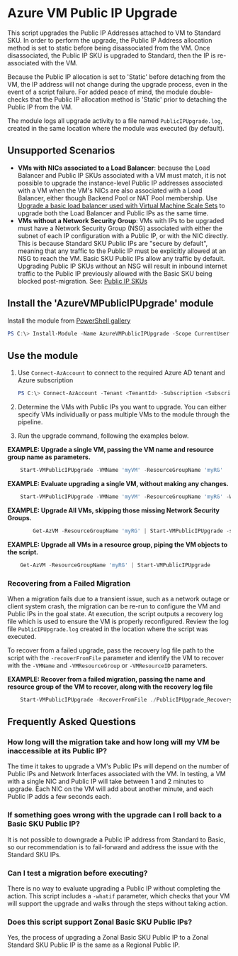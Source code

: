 # Azure VM Public IP Upgrade

This script upgrades the Public IP Addresses attached to VM to Standard SKU. In order to perform the upgrade, the Public IP Address
allocation method is set to static before being disassociated from the VM. Once disassociated, the Public IP SKU is upgraded to Standard,
then the IP is re-associated with the VM.

Because the Public IP allocation is set to 'Static' before detaching from the VM, the IP address will not change during the upgrade process,
even in the event of a script failure. For added peace of mind, the module double-checks that the Public IP allocation method is 'Static' 
prior to detaching the Public IP from the VM. 

The module logs all upgrade activity to a file named `PublicIPUpgrade.log`, created in the same location where the module was executed (by default). 

## Unsupported Scenarios

- **VMs with NICs associated to a Load Balancer**: because the Load Balancer and Public IP SKUs associated with a VM must match, it is not possible to upgrade the instance-level Public IP addresses associated with a VM when the VM's NICs are also associated with a Load Balancer, either though Backend Pool or NAT Pool membership. Use [Upgrade a basic load balancer used with Virtual Machine Scale Sets](../AzureBasicLoadBalancerUpgrade/README.md) to upgrade both the Load Balancer and Public IPs as the same time.
- **VMs without a Network Security Group**: VMs with IPs to be upgraded must have a Network Security Group (NSG) associated with either the subnet of each IP configuration with a Public IP, or with the NIC directly. This is because Standard SKU Public IPs are "secure by default", meaning that any traffic to the Public IP must be explicitly allowed at an NSG to reach the VM. Basic SKU Public IPs allow any traffic by default. Upgrading Public IP SKUs without an NSG will result in inbound internet traffic to the Public IP previously allowed with the Basic SKU being blocked post-migration. See: [Public IP SKUs](https://learn.microsoft.com/azure/virtual-network/ip-services/public-ip-addresses#sku)

## Install the 'AzureVMPublicIPUpgrade' module

Install the module from [PowerShell gallery](https://www.powershellgallery.com/packages/AzureVMPublicIPUpgrade)

```powershell
PS C:\> Install-Module -Name AzureVMPublicIPUpgrade -Scope CurrentUser -Repository PSGallery -Force
```

## Use the module

1. Use `Connect-AzAccount` to connect to the required Azure AD tenant and Azure subscription

    ```powershell
    PS C:\> Connect-AzAccount -Tenant <TenantId> -Subscription <SubscriptionId>
    ```

1. Determine the VMs with Public IPs you want to upgrade. You can either specify VMs individually or pass multiple VMs to the module through the pipeline. 

1. Run the upgrade command, following the examples below.

**EXAMPLE: Upgrade a single VM, passing the VM name and resource group name as parameters.**

```powershell
    Start-VMPublicIPUpgrade -VMName 'myVM' -ResourceGroupName 'myRG'
```

**EXAMPLE: Evaluate upgrading a single VM, without making any changes.**

```powershell
    Start-VMPublicIPUpgrade -VMName 'myVM' -ResourceGroupName 'myRG' -WhatIf
```

**EXAMPLE: Upgrade All VMs, skipping those missing Network Security Groups.**

```powershell
        Get-AzVM -ResourceGroupName 'myRG' | Start-VMPublicIPUpgrade -skipVMMissingNSG
```

**EXAMPLE: Upgrade all VMs in a resource group, piping the VM objects to the script.**

```powershell
    Get-AzVM -ResourceGroupName 'myRG' | Start-VMPublicIPUpgrade
```

### Recovering from a Failed Migration

When a migration fails due to a transient issue, such as a network outage or client system crash, the migration can be re-run to configure the VM and Public IPs in the goal state. At execution, the script outputs a recovery log file which is used to ensure the VM is properly reconfigured. Review the log file `PublicIPUpgrade.log` created in the location where the script was executed.

To recover from a failed upgrade, pass the recovery log file path to the script with the `-recoverFromFile` parameter and identify the VM to recover with the `-VMName` and `-VMResourceGroup` or `-VMResourceID` parameters. 

**EXAMPLE: Recover from a failed migration, passing the name and resource group of the VM to recover, along with the recovery log file**

```powershell
    Start-VMPublicIPUpgrade -RecoverFromFile ./PublicIPUpgrade_Recovery_2020-01-01-00-00.csv -VMName myVM -VMResourceGroup -rg-myrg
```

## Frequently Asked Questions

### How long will the migration take and how long will my VM be inaccessible at its Public IP?

The time it takes to upgrade a VM's Public IPs will depend on the number of Public IPs and Network Interfaces associated with the VM. In testing, a VM with a single NIC and Public IP will take between 1 and 2 minutes to upgrade. Each NIC on the VM will add about another minute, and each Public IP adds a few seconds each.

### If something goes wrong with the upgrade can I roll back to a Basic SKU Public IP?

It is not possible to downgrade a Public IP address from Standard to Basic, so our recommendation is to fail-forward and address the issue with the Standard SKU IPs.

### Can I test a migration before executing? 

There is no way to evaluate upgrading a Public IP without completing the action. This script includes a `-whatif` parameter, which checks that your VM will support the upgrade and walks through the steps without taking action. 

### Does this script support Zonal Basic SKU Public IPs? 

Yes, the process of upgrading a Zonal Basic SKU Public IP to a Zonal Standard SKU Public IP is the same as a Regional Public IP.